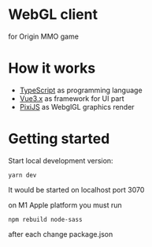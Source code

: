 # WebGL client 
for Origin MMO game

# How it works

- [TypeScript](https://github.com/microsoft/TypeScript) as programming language
- [Vue3.x](https://github.com/vuejs/vue-next) as framework for UI part
- [PixiJS](https://github.com/pixijs/pixi.js) as WebglGL graphics render

# Getting started

Start local development version:
```shell
yarn dev
```
It would be started on localhost port 3070

on M1 Apple platform you must run
```shell
npm rebuild node-sass
```
after each change package.json
